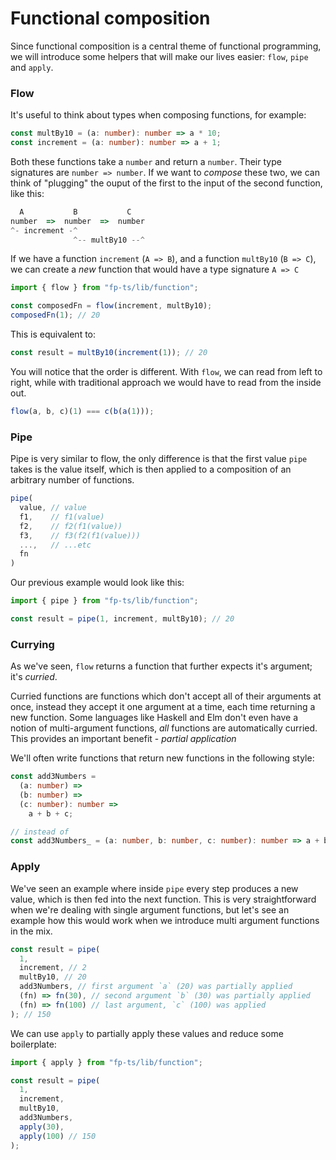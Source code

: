 # Functional composition

Since functional composition is a central theme of functional programming, we will introduce some helpers that will make our lives easier: `flow`, `pipe` and `apply`.

### Flow

It's useful to think about types when composing functions, for example:

```typescript
const multBy10 = (a: number): number => a * 10;
const increment = (a: number): number => a + 1;
```

Both these functions take a `number` and return a `number`. Their type signatures are `number => number`. If we want to _compose_ these two, we can think of "plugging" the ouput of the first to the input of the second function, like this:

```typescript
  A           B           C
number  =>  number  =>  number
^- increment -^
              ^-- multBy10 --^
```

If we have a function `increment` (`A => B`), and a function `multBy10` (`B => C`), we can create a _new_ function that would have a type signature `A => C`

```typescript
import { flow } from "fp-ts/lib/function";

const composedFn = flow(increment, multBy10);
composedFn(1); // 20
```

This is equivalent to:

```typescript
const result = multBy10(increment(1)); // 20
```

You will notice that the order is different. With `flow`, we can read from left to right, while with traditional approach we would have to read from the inside out.

```typescript
flow(a, b, c)(1) === c(b(a(1)));
```

### Pipe

Pipe is very similar to flow, the only difference is that the first value `pipe` takes is the value itself, which is then applied to a composition of an arbitrary number of functions.

```typescript
pipe(
  value, // value
  f1,    // f1(value)
  f2,    // f2(f1(value))
  f3,    // f3(f2(f1(value)))
  ...,   // ...etc
  fn
)
```

Our previous example would look like this:

```typescript
import { pipe } from "fp-ts/lib/function";

const result = pipe(1, increment, multBy10); // 20
```

### Currying

As we've seen, `flow` returns a function that further expects it's argument; it's _curried_.

Curried functions are functions which don't accept all of their arguments at once, instead they accept it one argument at a time, each time returning a new function. Some languages like Haskell and Elm don't even have a notion of multi-argument functions, _all_ functions are automatically curried. This provides an important benefit - _partial application_

We'll often write functions that return new functions in the following style:

```typescript
const add3Numbers =
  (a: number) =>
  (b: number) =>
  (c: number): number =>
    a + b + c;

// instead of
const add3Numbers_ = (a: number, b: number, c: number): number => a + b + c;
```

### Apply

We've seen an example where inside `pipe` every step produces a new value, which is then fed into the next function. This is very straightforward when we're dealing with single argument functions, but let's see an example how this would work when we introduce multi argument functions in the mix.

```typescript
const result = pipe(
  1,
  increment, // 2
  multBy10, // 20
  add3Numbers, // first argument `a` (20) was partially applied
  (fn) => fn(30), // second argument `b` (30) was partially applied
  (fn) => fn(100) // last argument, `c` (100) was applied
); // 150
```

We can use `apply` to partially apply these values and reduce some boilerplate:

```typescript
import { apply } from "fp-ts/lib/function";

const result = pipe(
  1,
  increment,
  multBy10,
  add3Numbers,
  apply(30),
  apply(100) // 150
);
```
